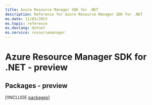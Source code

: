 ```yaml
---
title: Azure Resource Manager SDK for .NET
description: Reference for Azure Resource Manager SDK for .NET
ms.date: 11/03/2023
ms.topic: reference
ms.devlang: dotnet
ms.service: resourcemanager
---
```

# Azure Resource Manager SDK for .NET - preview
## Packages - preview
[!INCLUDE [packages](resource-manager-index.md)]